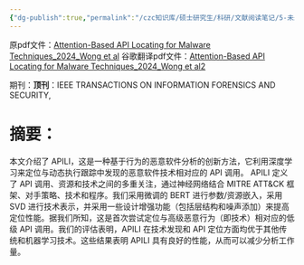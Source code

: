 ```yaml
---
{"dg-publish":true,"permalink":"/czc知识库/硕士研究生/科研/文献阅读笔记/5-未未未未分类/顶刊：基于注意力的 API 恶意软件定位技术（动态分析）（Attention-Based API Locating for Malware Techniques）/","dgPassFrontmatter":true,"created":"2024-06-18T17:45:26.982+08:00","updated":"2024-12-08T12:30:21.272+08:00"}
---
```



原pdf文件：[Attention-Based API Locating for Malware Techniques_2024_Wong et al](Attention-Based%20API%20Locating%20for%20Malware%20Techniques_2024_Wong%20et%20al.pdf)
谷歌翻译pdf文件：[Attention-Based API Locating for Malware Techniques_2024_Wong et al2](../../../Zotero/storage/Attention-Based%20API%20Locating%20for%20Malware%20Techniques_2024_Wong%20et%20al2.pdf)

期刊：**顶刊**：IEEE TRANSACTIONS ON INFORMATION FORENSICS AND SECURITY,

# **摘要**：

本文介绍了 APILI，这是一种基于行为的恶意软件分析的创新方法，它利用深度学习来定位与动态执行跟踪中发现的恶意软件技术相对应的 API 调用。 APILI 定义了 API 调用、资源和技术之间的多重关注，通过神经网络结合 MITRE ATT&CK 框架、对手策略、技术和程序。我们采用微调的 BERT 进行参数/资源嵌入，采用 SVD 进行技术表示，并采用一些设计增强功能（包括层结构和噪声添加）来提高定位性能。据我们所知，这是首次尝试定位与高级恶意行为（即技术）相对应的低级 API 调用。我们的评估表明，APILI 在技术发现和 API 定位方面均优于其他传统和机器学习技术。这些结果表明 APILI 具有良好的性能，从而可以减少分析工作量。

